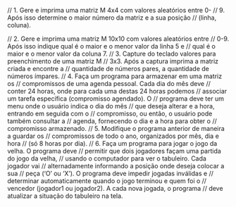 // 1. Gere e imprima uma matriz M 4x4 com valores aleatórios entre 0-
// 9. Após isso determine o maior número da matriz e a sua posição
// (linha, coluna).



// 2. Gere e imprima uma matriz M 10x10 com valores aleatórios entre
// 0-9. Após isso indique qual é o maior e o menor valor da linha 5 e
// qual é o maior e o menor valor da coluna 7.
// 3. Capture do teclado valores para preenchimento de uma matriz M
// 3x3. Após a captura imprima a matriz criada e encontre a
// quantidade de números pares, a quantidade de números ímpares.
// 4. Faça um programa para armazenar em uma matriz os
// compromissos de uma agenda pessoal. Cada dia do mês deve
// conter 24 horas, onde para cada uma destas 24 horas podemos
// associar um tarefa específica (compromisso agendado). O
// programa deve ter um menu onde o usuário indica o dia do mês
// que deseja alterar e a hora, entrando em seguida com o
// compromisso, ou então, o usuário pode também consultar a
// agenda, fornecendo o dia e a hora para obter o
// compromisso armazenado.
// 5. Modifique o programa anterior de maneira a guardar os
// compromissos de todo o ano, organizados por mês, dia e hora
// (só 8 horas por dia).
// 6. Faça um programa para jogar o jogo da velha. O programa deve
// permitir que dois jogadores façam uma partida do jogo da velha,
// usando o computador para ver o tabuleiro. Cada jogador vai
// alternadamente informando a posição onde deseja colocar a sua
// peça (‘O’ ou ‘X’). O programa deve impedir jogadas inválidas e
// determinar automaticamente quando o jogo terminou e quem foi o
// vencedor (jogador1 ou jogador2). A cada nova jogada, o programa
// deve atualizar a situação do tabuleiro na tela.
